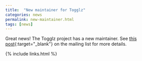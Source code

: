 ```yaml
---
title:  "New maintainer for Togglz"
categories: news
permalink: new-maintainer.html
tags: [news]
---
```

Great news! The Togglz project has a new maintainer. See [this post](https://groups.google.com/forum/#!topic/togglz-dev/OBQHsJnreEE){:target="_blank"} on the mailing list for more details.

{% include links.html %}